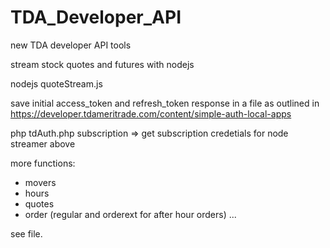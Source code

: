 # TDA_Developer_API
new TDA developer API tools

stream stock quotes and futures with nodejs

nodejs quoteStream.js

save initial access_token and refresh_token response in a file as outlined in
https://developer.tdameritrade.com/content/simple-auth-local-apps

php tdAuth.php subscription => get subscription credetials for node streamer above

more functions:
- movers
- hours
- quotes
- order (regular and orderext for after hour orders)
...

see file.
